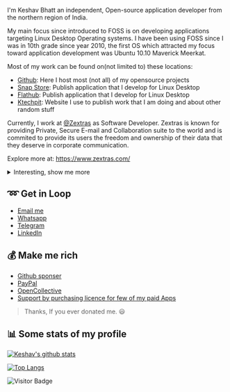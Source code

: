 I'm Keshav Bhatt an independent, Open-source application developer from the northern region of India.

My main focus since introduced to FOSS is on developing applications targeting Linux Desktop Operating systems. I have been using FOSS since I was in 10th grade since year 2010, the first OS which attracted my focus toward application development was Ubuntu 10.10 Maverick Meerkat. 

Most of my work can be found on(not limited to) these locations:

- [Github](https://github.com/keshavbhatt): Here I host most (not all) of my opensource projects 
- [Snap Store](https://snapcraft.io/publisher/keshavnrj): Publish application that I develop for Linux Desktop
- [Flathub](https://flathub.org/apps/collection/developer/Keshav%20Bhatt/1): Publish application that I develop for Linux Desktop
- [Ktechpit](http://ktechpit.com): Website I use to publish work that I am doing and about other random stuff

Currently, I work at [@Zextras](https://github.com/Zextras) as Software Developer. Zextras is known for providing Private, Secure E-mail and Collaboration suite to the world and is commited to provide its users the freedom and ownership of their data that they deserve in corporate communication.

Explore more at: https://www.zextras.com/

<details>
<summary>
  Interesting, show me more
</summary>

I completed my graduation in Biological Science (B.Sc) in the year 2015 and had a professional graduate degree in Education (B.Ed) in the year 2019. Currently, I am pursuing my post-graduation degree in Chemistry (M.Sc). I also have a foundation level diploma in Computer Applications ‘O’ Level by  [NIELIT](http://www.nielit.gov.in/).

[Know further about me here](https://imakefoss.org/curators/keshavbhatt/)  
</details>

## :loop: Get in Loop

 - [Email me](mailto:keshavnrj@gmail.com)
 - [Whatsapp](https://wa.me/917906565945?text=Hi%2C+reached+from+your+github+profile)
 - [Telegram](https://t.me/keshavmail68)
 - [LinkedIn](https://linkedin.com/in/keshavnrj/)
 
 ## :moneybag: Make me rich
 
 - [Github sponser](https://github.com/sponsors/keshavbhatt)
 - [PayPal](https://paypal.me/keshavnrj)
 - [OpenCollective](https://opencollective.com/keshav-bhatt)
 - [Support by purchasing licence for few of my paid Apps](https://snapcraft.io/search?q=keshavnrj)
 
 > Thanks, If you ever donated me. :smiley:
 
## :bar_chart: Some stats of my profile

[![Keshav's github stats](https://github-readme-stats.vercel.app/api?username=keshavbhatt&show_icons=true&theme=merko)](https://github.com/anuraghazra/github-readme-stats)

[![Top Langs](https://github-readme-stats.vercel.app/api/top-langs/?username=keshavbhatt&layout=compact&theme=merko)](https://github.com/anuraghazra/github-readme-stats)

![Visitor Badge](https://visitor-badge.laobi.icu/badge?page_id=keshavbhatt)

